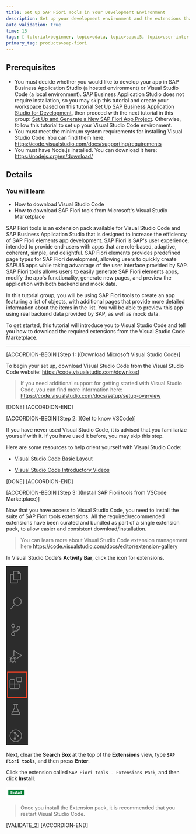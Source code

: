 ```yaml
---
title: Set Up SAP Fiori Tools in Your Development Environment
description: Set up your development environment and the extensions that enable SAP Fiori tools so that you can begin creating SAP Fiori apps.
auto_validation: true
time: 15
tags: [ tutorial>beginner, topic>odata, topic>sapui5, topic>user-interface, products>sap-fiori, products>sap-business-application-studio]
primary_tag: products>sap-fiori
---
```


## Prerequisites
 - You must decide whether you would like to develop your app in SAP Business Application Studio (a hosted environment) or Visual Studio Code (a local environment). SAP Business Application Studio does not require installation, so you may skip this tutorial and create your workspace based on this tutorial [Set Up SAP Business Application Studio for Development](appstudio-onboarding), then proceed with the next tutorial in this group: [Set Up and Generate a New SAP Fiori App Project](fiori-tools-generate-project). Otherwise, follow this tutorial to set up your Visual Studio Code environment.
 - You must meet the minimum system requirements for installing Visual Studio Code. You can find them here: <https://code.visualstudio.com/docs/supporting/requirements>
 - You must have Node.js installed. You can download it here: <https://nodejs.org/en/download/>

## Details
### You will learn
  - How to download Visual Studio Code
  - How to download SAP Fiori tools from Microsoft's Visual Studio Marketplace

SAP Fiori tools is an extension pack available for Visual Studio Code and SAP Business Application Studio that is designed to increase the efficiency of SAP Fiori elements app development. SAP Fiori is SAP's user experience, intended to provide end-users with apps that are role-based, adaptive, coherent, simple, and delightful. SAP Fiori elements provides predefined page types for SAP Fiori development, allowing users to quickly create SAPUI5 apps while taking advantage of the user interface provided by SAP. SAP Fiori tools allows users to easily generate SAP Fiori elements apps, modify the app's functionality, generate new pages, and preview the application with both backend and mock data.

In this tutorial group, you will be using SAP Fiori tools to create an app featuring a list of objects, with additional pages that provide more detailed information about the items in the list. You will be able to preview this app using real backend data provided by SAP, as well as mock data.

To get started, this tutorial will introduce you to Visual Studio Code and tell you how to download the required extensions from the Visual Studio Code Marketplace.

---

[ACCORDION-BEGIN [Step 1: ](Download Microsoft Visual Studio Code)]

To begin your set up, download Visual Studio Code from the Visual Studio Code website: <https://code.visualstudio.com/download>
>If you need additional support for getting started with Visual Studio Code, you can find more information here: <https://code.visualstudio.com/docs/setup/setup-overview>

[DONE]
[ACCORDION-END]

[ACCORDION-BEGIN [Step 2: ](Get to know VSCode)]

If you have never used Visual Studio Code, it is advised that you familiarize yourself with it. If you have used it before, you may skip this step.

Here are some resources to help orient yourself with Visual Studio Code:

- [Visual Studio Code Basic Layout](https://code.visualstudio.com/docs/getstarted/userinterface#_basic-layout)

- [Visual Studio Code Introductory Videos](https://code.visualstudio.com/docs/getstarted/introvideos)

[DONE]
[ACCORDION-END]


[ACCORDION-BEGIN [Step 3: ](Install SAP Fiori tools from VSCode Marketplace)]

Now that you have access to Visual Studio Code, you need to install the suite of SAP Fiori tools extensions. All the required/recommended extensions have been curated and bundled as part of a single extension pack, to allow easier and consistent download/installation.
>You can learn more about Visual Studio Code extension management here <https://code.visualstudio.com/docs/editor/extension-gallery>

In Visual Studio Code's **Activity Bar**, click the icon for extensions.

![Visual Studio Code activity bar](t1-manage-extensions.png)

Next, clear the **Search Box** at the top of the **Extensions** view, type **`SAP Fiori tools`**, and then press **Enter**.

Click the extension called `SAP Fiori tools - Extensions Pack`, and then click **Install**.

![VSCode Extensions install button](t1-manage-extensions-install.png)

>Once you install the Extension pack, it is recommended that you restart Visual Studio Code.

[VALIDATE_2]
[ACCORDION-END]
